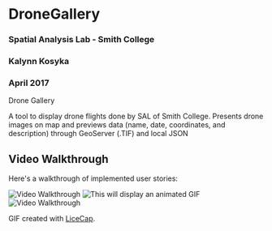 # DroneGallery

### Spatial Analysis Lab - Smith College
### Kalynn Kosyka 
### April 2017

Drone Gallery

A tool to display drone flights done by SAL of Smith College.
Presents drone images on map and previews data (name, date, coordinates, and description) through GeoServer (.TIF) and local JSON

## Video Walkthrough 

Here's a walkthrough of implemented user stories:

<img src='https://i.imgur.com/HPCLwct.gifv' title='Video Walkthrough' width='' alt='Video Walkthrough' />


<img src="http://i.imgur.com/HPCLwct.gifv" alt="This will display an animated GIF" />

<img src='http://i.imgur.com/HPCLwct.gif?1' title='Video Walkthrough' width='' alt='Video Walkthrough' />

GIF created with [LiceCap](http://www.cockos.com/licecap/).
